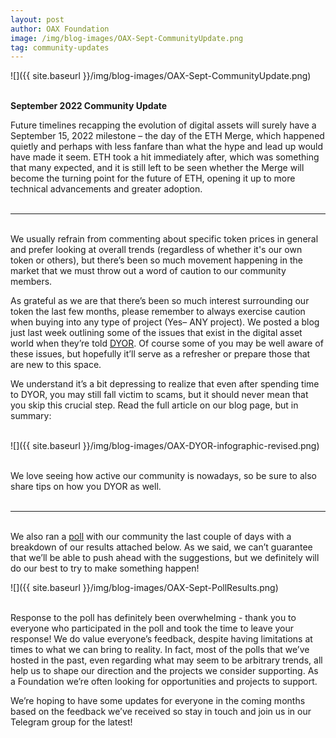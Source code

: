 ```yaml
---
layout: post
author: OAX Foundation
image: /img/blog-images/OAX-Sept-CommunityUpdate.png
tag: community-updates
---
```


![]({{ site.baseurl }}/img/blog-images/OAX-Sept-CommunityUpdate.png)

<br><b>September 2022 Community Update</b>

Future timelines recapping the evolution of digital assets will surely have a September 15, 2022 milestone – the day of the ETH Merge, which happened quietly and perhaps with less fanfare than what the hype and lead up would have made it seem. ETH took a hit immediately after, which was something that many expected, and it is still left to be seen whether the Merge will become the turning point for the future of ETH, opening it up to more technical advancements and greater adoption.<br><br>

***

<br>We usually refrain from commenting about specific token prices in general and prefer looking at overall trends (regardless of whether it's our own token or others), but there’s been so much movement happening in the market that we must throw out a word of caution to our community members.

As grateful as we are that there’s been so much interest surrounding our token the last few months, please remember to always exercise caution when buying into any type of project (Yes– ANY project). We posted a blog just last week outlining some of the issues that exist in the digital asset world when they’re told <a href="https://www.oax.org/2022/09/14/Doing-Your-Research-in-a-Crypto-World.html">DYOR</a>. Of course some of you may be well aware of these issues, but hopefully it’ll serve as a refresher or prepare those that are new to this space. 

We understand it’s a bit depressing to realize that even after spending time to DYOR, you may still fall victim to scams, but it should never mean that you skip this crucial step. Read the full article on our blog page, but in summary: <br><br>

![]({{ site.baseurl }}/img/blog-images/OAX-DYOR-infographic-revised.png)

<br>We love seeing how active our community is nowadays, so be sure to also share tips on how you DYOR as well.<br><br>

***

<br>We also ran a <a href="https://twitter.com/OAX_Foundation/status/1574246001220587520">poll</a> with our community the last couple of days with a breakdown of our results attached below. As we said, we can’t guarantee that we’ll be able to push ahead with the suggestions, but we definitely will do our best to try to make something happen!<br>

![]({{ site.baseurl }}/img/blog-images/OAX-Sept-PollResults.png)

<br>Response to the poll has definitely been overwhelming - thank you to everyone who participated in the poll and took the time to leave your response! We do value everyone’s feedback, despite having limitations at times to what we can bring to reality. In fact, most of the polls that we’ve hosted in the past, even regarding what may seem to be arbitrary trends, all help us to shape our direction and the projects we consider supporting. As a Foundation we’re often looking for opportunities and projects to support.

We’re hoping to have some updates for everyone in the coming months based on the feedback we’ve received so stay in touch and join us in our Telegram group for the latest!




